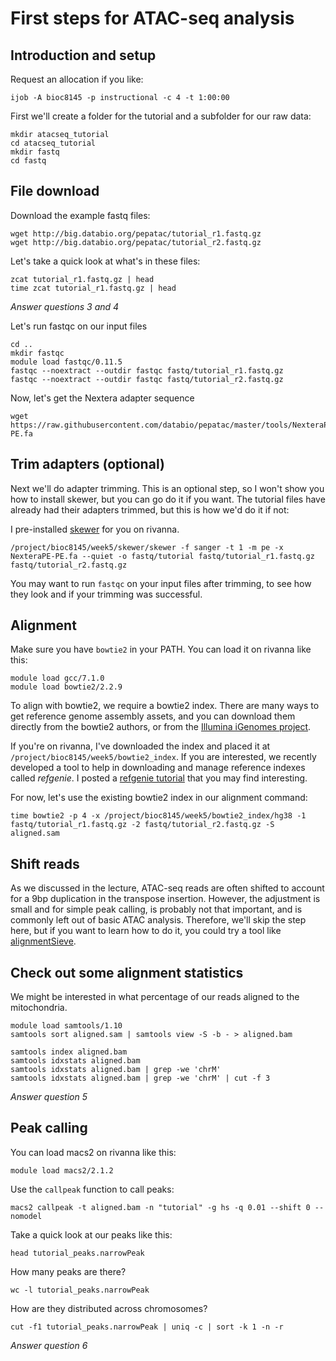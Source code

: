 # First steps for ATAC-seq analysis

## Introduction and setup

Request an allocation if you like:

```
ijob -A bioc8145 -p instructional -c 4 -t 1:00:00
```


First we'll create a folder for the tutorial and a subfolder for our raw data:

```
mkdir atacseq_tutorial
cd atacseq_tutorial
mkdir fastq
cd fastq
```

## File download

Download the example fastq files:

```
wget http://big.databio.org/pepatac/tutorial_r1.fastq.gz
wget http://big.databio.org/pepatac/tutorial_r2.fastq.gz
```

Let's take a quick look at what's in these files:

```
zcat tutorial_r1.fastq.gz | head
time zcat tutorial_r1.fastq.gz | head
```

*Answer questions 3 and 4*

Let's run fastqc on our input files
```
cd ..
mkdir fastqc
module load fastqc/0.11.5
fastqc --noextract --outdir fastqc fastq/tutorial_r1.fastq.gz
fastqc --noextract --outdir fastqc fastq/tutorial_r2.fastq.gz
```

Now, let's get the Nextera adapter sequence

```
wget https://raw.githubusercontent.com/databio/pepatac/master/tools/NexteraPE-PE.fa
```

## Trim adapters (optional)

Next we'll do adapter trimming. This is an optional step, so I won't show you how to install skewer, but you can go do it if you want. The tutorial files have already had their adapters trimmed, but this is how we'd do it if not:

I pre-installed [skewer](https://github.com/relipmoc/skewer) for you on rivanna.

```
/project/bioc8145/week5/skewer/skewer -f sanger -t 1 -m pe -x NexteraPE-PE.fa --quiet -o fastq/tutorial fastq/tutorial_r1.fastq.gz fastq/tutorial_r2.fastq.gz
```

You may want to run `fastqc` on your input files after trimming, to see how they look and if your trimming was successful.


## Alignment

Make sure you have `bowtie2` in your PATH. You can load it on rivanna like this:

```
module load gcc/7.1.0
module load bowtie2/2.2.9
```

To align with bowtie2, we require a bowtie2 index. There are many ways to get reference genome assembly assets, and you can download them directly from the bowtie2 authors, or from the [Illumina iGenomes project](https://support.illumina.com/sequencing/sequencing_software/igenome.html). 

If you're on rivanna, I've downloaded the index and placed it at `/project/bioc8145/week5/bowtie2_index`. If you are interested, we recently developed a tool to help in downloading and manage reference indexes called *refgenie*. I posted a [refgenie tutorial](refgenie_tutorial.md) that you may find interesting. 

For now, let's use the existing bowtie2 index in our alignment command:

```
time bowtie2 -p 4 -x /project/bioc8145/week5/bowtie2_index/hg38 -1 fastq/tutorial_r1.fastq.gz -2 fastq/tutorial_r2.fastq.gz -S aligned.sam
```

## Shift reads

As we discussed in the lecture, ATAC-seq reads are often shifted to account for a 9bp duplication in the transpose insertion. However, the adjustment is small and for simple peak calling, is probably not that important, and is commonly left out of basic ATAC analysis. Therefore, we'll skip the step here, but if you want to learn how to do it, you could try a tool like [alignmentSieve](https://deeptools.readthedocs.io/en/develop/content/tools/alignmentSieve.html).

## Check out some alignment statistics

We might be interested in what percentage of our reads aligned to the mitochondria.

```
module load samtools/1.10
samtools sort aligned.sam | samtools view -S -b - > aligned.bam
```

```
samtools index aligned.bam
samtools idxstats aligned.bam
samtools idxstats aligned.bam | grep -we 'chrM'
samtools idxstats aligned.bam | grep -we 'chrM' | cut -f 3
```

*Answer question 5*

## Peak calling

You can load macs2 on rivanna like this:

```
module load macs2/2.1.2
```

Use the `callpeak` function to call peaks:

```
macs2 callpeak -t aligned.bam -n "tutorial" -g hs -q 0.01 --shift 0 --nomodel
```

Take a quick look at our peaks like this:

```
head tutorial_peaks.narrowPeak
```

How many peaks are there?

```
wc -l tutorial_peaks.narrowPeak
```

How are they distributed across chromosomes?

```
cut -f1 tutorial_peaks.narrowPeak | uniq -c | sort -k 1 -n -r
```

*Answer question 6*

<!-- For fixed-width peaks, you could use these params: '--shift -75 --extsize 150 --nomodel --call-summits --nolambda --keep-dup all -p 0.01' -->
 